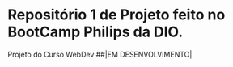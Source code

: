 # Repositório 1 de Projeto feito no BootCamp Philips da DIO.  
Projeto do Curso WebDev
##|EM DESENVOLVIMENTO|

